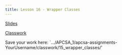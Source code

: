 ```yaml
---
title: Lesson 16 - Wrapper Classes
---
```


[Slides](https://github.com/novillo-cs/apcsa_material/blob/main/lessons/16_wrapper_classes.pdf)

[Classwork](https://github.com/novillo-cs/apcsa_material/tree/main/classwork/15_wrapper_classes)

Save your work here: `.../APCSA_1/apcsa-assignments-YourUsername/classwork/15_wrapper_classes/'
